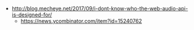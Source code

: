 - http://blog.mecheye.net/2017/09/i-dont-know-who-the-web-audio-api-is-designed-for/
  - https://news.ycombinator.com/item?id=15240762
